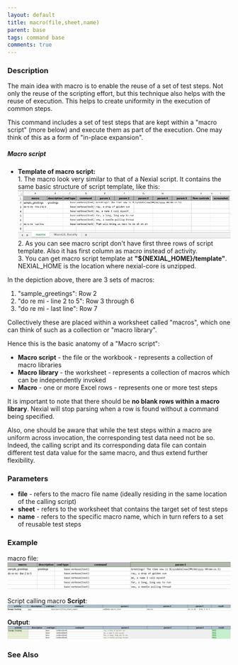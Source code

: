 ```yaml
---
layout: default
title: macro(file,sheet,name)
parent: base
tags: command base
comments: true
---
```



### Description
The main idea with macro is to enable the reuse of a set of test steps.  Not only the reuse of the scripting effort, 
but this technique also helps with the reuse of execution.  This helps to create uniformity in the execution of common
steps.

This command includes a set of test steps that are kept within a "macro script" (more below) and execute them as part
of the execution.  One may think of this as a form of "in-place expansion".

##### Macro script
- **Template of macro script:**<br/>
        1. The macro look very similar to that of a Nexial script.  It contains the same basic structure of script template, like
    this:
    ![macro script](image/macro_04.png)<br/>
        2. As you can see macro script don't have first three rows of script template. Also it has first column as macro instead of activity.<br/>
        3. You can get macro script template at **"${NEXIAL_HOME}/template"**. NEXIAL_HOME is the location where nexial-core is unzipped.
        
In the depiction above, there are 3 sets of macros:
1. "sample_greetings": Row 2
1. "do re mi - line 2 to 5": Row 3 through 6
1. "do re mi - last line": Row 7

Collectively these are placed within a worksheet called "macros", which one can think of such as
a collection or "macro library".

Hence this is the basic anatomy of a "Macro script":
- **Macro script** - the file or the workbook -  represents a collection of macro libraries
- **Macro library** - the worksheet - represents a collection of macros which can be independently invoked
- **Macro** - one or more Excel rows - represents one or more test steps

It is important to note that there should be **no blank rows within a macro library**.  Nexial will stop parsing when a row
is found without a command being specified.

Also, one should be aware that while the test steps within a macro are uniform across invocation, the corresponding
test data need not be so.  Indeed, the calling script and its corresponding data file can contain different test data
value for the same macro, and thus extend further flexibility.


### Parameters
- **file** - refers to the macro file name (ideally residing in the same location of the calling script)
- **sheet** - refers to the worksheet that contains the target set of test steps
- **name** - refers to the specific macro name, which in turn refers to a set of reusable test steps 


### Example
macro file:<br/>
![macro](image/macro_01.png)

Script calling macro **Script**:<br/>
![script](image/macro_02.png)

**Output**:<br/>
![output](image/macro_03.png)


### See Also
